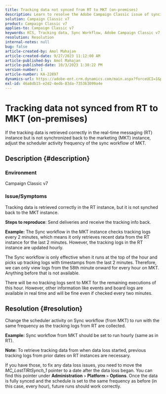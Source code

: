 ```yaml
---
title: Tracking data not synced from RT to MKT (on-premises)
description: Learn to resolve the Adobe Campaign Classic issue of syncing tracking data from RT to MKT (on-premises).
solution: Campaign Classic v7
product: Campaign Classic v7
applies-to: Campaign Classic v7
keywords: KCS, Tracking data, Sync Workflow, Adobe Campaign Classic v7, RT, MKT
resolution: Resolution
internal-notes: null
bug: false
article-created-by: Amol Mahajan
article-created-date: 9/27/2023 11:12:00 AM
article-published-by: Amol Mahajan
article-published-date: 10/3/2023 1:38:22 PM
version-number: 1
article-number: KA-22897
dynamics-url: https://adobe-ent.crm.dynamics.com/main.aspx?forceUCI=1&pagetype=entityrecord&etn=knowledgearticle&id=e30741ac-265d-ee11-be6f-6045bd006c82
exl-id: 46a8db15-e2d2-4edb-83da-735363099a4e
---
```

# Tracking data not synced from RT to MKT (on-premises)


If the tracking data is retrieved correctly in the real-time messaging (RT) instance but is not synchronized back to the marketing (MKT) instance, adjust the scheduler activity frequency of the sync workflow of MKT.

## Description {#description}


### Environment

Campaign Classic v7



### Issue/Symptoms

Tracking data is retrieved correctly in the RT instance, but it is not synched back to the MKT instance.



<b>Steps to reproduce</b>: Send deliveries and receive the tracking info back.



<b>Example:</b> The Sync workflow in the MKT instance checks tracking logs every 2 minutes, which means it only retrieves recent data from the RT instance for the last 2 minutes. However, the tracking logs in the RT instance are updated hourly.

The Sync workflow is only effective when it runs at the top of the hour and picks up tracking logs with timestamps from the last 2 minutes. Therefore, we can only view logs from the 58th minute onward for every hour on MKT. Anything before that is not available.

There will be no tracking logs sent to MKT for the remaining executions of this hour. However, other information like events and board logs are available in real time and will be fine even if checked every two minutes.


## Resolution {#resolution}


Change the scheduler activity on Sync workflow (from MKT) to run with the same frequency as the tracking logs from RT are collected.

<b>Example:</b> Sync workflow from MKT should be set to run hourly (same as in RT).

<b>Note:</b> To retrieve tracking data from when data loss started, previous tracking logs from prior dates on RT instances are necessary.

If you have those, to fix any data loss issues, you need to move the *MC_LastTlRtSynch_1* pointer to a date after the data loss began. You can find this pointer under <b>Administration</b> `>`  <b>Platform</b> `>`  <b>Options</b>. Once the data is fully synced and the schedule is set to the same frequency as before (in this case, every hour), future runs should work correctly.
